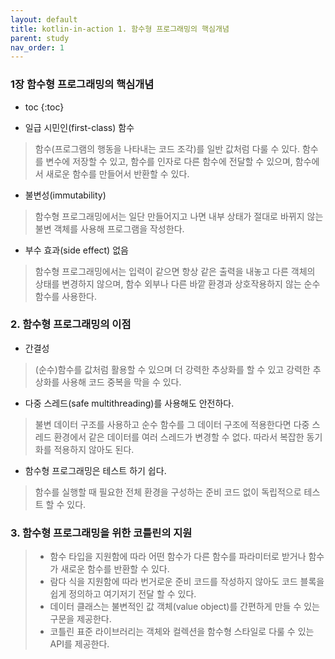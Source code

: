 ```yaml
---
layout: default
title: kotlin-in-action 1. 함수형 프로그래밍의 핵심개념
parent: study
nav_order: 1
---
```



### 1장 함수형 프로그래밍의 핵심개념

* toc
{:toc}

- 일급 시민인(first-class) 함수

> 함수(프로그램의 행동을 나타내는 코드 조각)를 일반 값처럼 다룰 수 있다. 함수를 변수에 저장할 수 있고, 함수를 인자로 다른 함수에 전달할 수 있으며, 함수에서 새로운 함수를 만들어서 반환할 수 있다.

- 불변성(immutability)

> 함수형 프로그래밍에서는 일단 만들어지고 나면 내부 상태가 절대로 바뀌지 않는 불변 객체를 사용해 프로그램을 작성한다.

- 부수 효과(side effect) 없음

> 함수형 프로그래밍에서는 입력이 같으면 항상 같은 출력을 내놓고 다른 객체의 상태를 변경하지 않으며, 함수 외부나 다른 바깥 환경과 상호작용하지 않는 순수 함수를 사용한다.

### 2. 함수형 프로그래밍의 이점

- 간결성

> (순수)함수를 값처럼 활용할 수 있으며 더 강력한 추상화를 할 수 있고 강력한 추상화를 사용해 코드 중복을 막을 수 있다.

- 다중 스레드(safe multithreading)를 사용해도 안전하다.

> 불변 데이터 구조를 사용하고 순수 함수를 그 데이터 구조에 적용한다면 다중 스레드 환경에서 같은 데이터를 여러 스레드가 변경할 수 없다. 따라서 복잡한 동기화를 적용하지 않아도 된다.

- 함수형 프로그래밍은 테스트 하기 쉽다.

> 함수를 실행할 때 필요한 전체 환경을 구성하는 준비 코드 없이 독립적으로 테스트 할 수 있다.

### 3. 함수형 프로그래밍을 위한 코틀린의 지원

> - 함수 타입을 지원함에 따라 어떤 함수가 다른 함수를 파라미터로 받거나 함수가 새로운 함수를 반환할 수 있다.
>- 람다 식을 지원함에 따라 번거로운 준비 코드를 작성하지 않아도 코드 블록을 쉽게 정의하고 여기저기 전달 할 수 있다.
>- 데이터 클래스는 불변적인 값 객체(value object)를 간편하게 만들 수 있는 구문을 제공한다.
>- 코틀린 표준 라이브러리는 객체와 컬렉션을 함수형 스타일로 다룰 수 있는 API를 제공한다.
